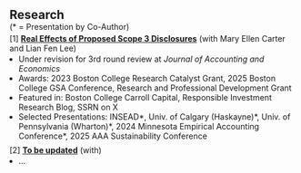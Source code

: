 <h2 id="research" style="margin: 2px 0 0;">Research</h2>

<div style="margin: 0;">
  <div style="margin: 0 0 4px 0;">(* = Presentation by Co-Author)</div>

  <div class="title" style="margin: 0;"> 
    [1] <strong><a href="https://ssrn.com/abstract=4743426">Real Effects of Proposed Scope 3 Disclosures</a></strong> 
    (with Mary Ellen Carter and Lian Fen Lee)
  </div>
  <ul style="margin: 2px 0 8px 16px; padding: 0;">
    <li>Under revision for 3rd round review at <em>Journal of Accounting and Economics</em></li>
    <li>Awards: 2023 Boston College Research Catalyst Grant, 2025 Boston College GSA Conference, Research and Professional Development Grant</li>
    <li>Featured in: Boston College Carroll Capital, Responsible Investment Research Blog, SSRN on X</li>
    <li>Selected Presentations: INSEAD*, Univ. of Calgary (Haskayne)*, Univ. of Pennsylvania (Wharton)*, 2024 Minnesota Empirical Accounting Conference*, 2025 AAA Sustainability Conference</li>
  </ul>

  <div class="title" style="margin: 0;"> 
    [2] <strong><a href="SSRN Link">To be updated</a></strong> (with)
  </div>
  <ul style="margin: 2px 0 0 16px; padding: 0;">
    <li>...</li>
  </ul>
</div>
